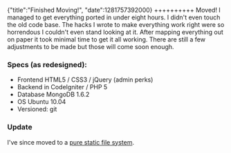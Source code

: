 {"title":"Finished Moving!", "date":1281757392000}
++++++++++
Moved! I managed to get everything ported in under eight hours. I didn't even touch the old code base. The hacks I wrote to make everything work right were so horrendous I couldn't even stand looking at it. After mapping everything out on paper it took minimal time to get it all working. There are still a few adjustments to be made but those will come soon enough. 

### Specs (as redesigned):

 * Frontend HTML5 / CSS3 / jQuery (admin perks)
 * Backend in CodeIgniter / PHP 5
 * Database MongoDB 1.6.2
 * OS Ubuntu 10.04
 * Versioned: git

### Update

I've since moved to a [pure static file system](http://joshuakehn.com/2011/7/21/Static-File-Blogging.html).